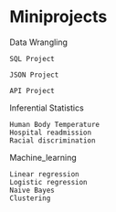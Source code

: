 # Miniprojects
Data Wrangling

    SQL Project

    JSON Project

    API Project

Inferential Statistics

    Human Body Temperature
    Hospital readmission
    Racial discrimination
  

Machine_learning

    Linear regression
    Logistic regression
    Naive Bayes
    Clustering
